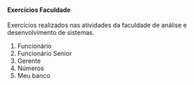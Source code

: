 #### Exercícios Faculdade

Exercícios realizados nas atividades da faculdade de análise e desenvolvimento de sistemas.

1. Funcionário
2. Funcionário Senior
3. Gerente
4. Números
5. Meu banco